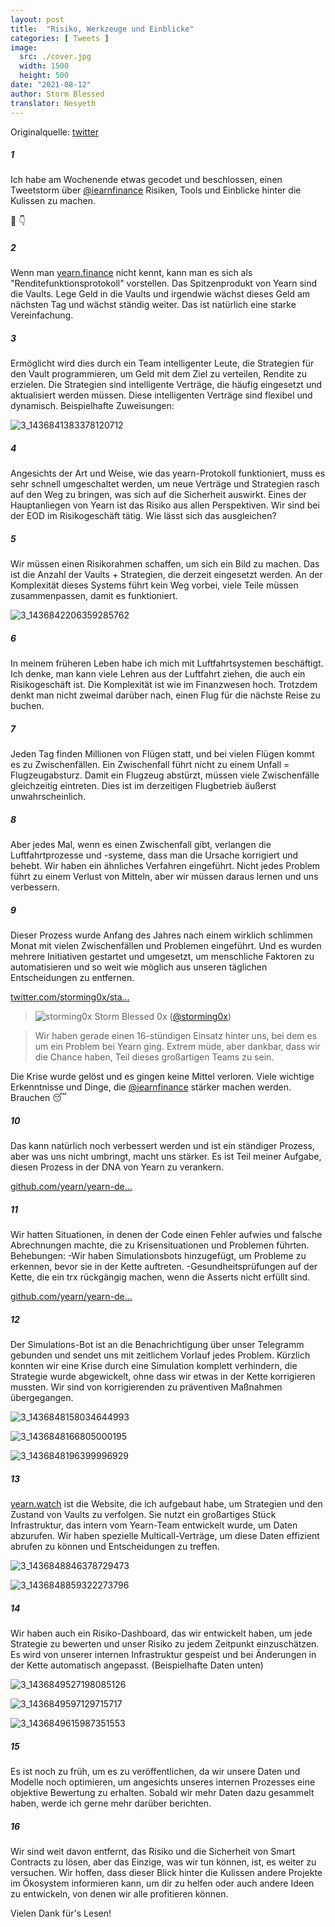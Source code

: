 ```yaml
---
layout: post
title:  "Risiko, Werkzeuge und Einblicke"
categories: [ Tweets ]
image:
  src: ./cover.jpg
  width: 1500
  height: 500
date: "2021-08-12"
author: Storm Blessed
translator: Nesyeth
---
```


Originalquelle: [twitter](https://twitter.com/storming0x/status/1436851219864059906)

##### 1
Ich habe am Wochenende etwas gecodet und beschlossen, einen Tweetstorm über [@iearnfinance](https://twitter.com/iearnfinance) Risiken, Tools und Einblicke hinter die Kulissen zu machen.

🧵 👇

##### 2
Wenn man [yearn.finance](http://yearn.finance) nicht kennt, kann man es sich als "Renditefunktionsprotokoll" vorstellen. Das Spitzenprodukt von Yearn sind die Vaults. Lege Geld in die Vaults und irgendwie wächst dieses Geld am nächsten Tag und wächst ständig weiter. Das ist natürlich eine starke Vereinfachung.

##### 3
Ermöglicht wird dies durch ein Team intelligenter Leute, die Strategien für den Vault programmieren, um Geld mit dem Ziel zu verteilen, Rendite zu erzielen. Die Strategien sind intelligente Verträge, die häufig eingesetzt und aktualisiert werden müssen. Diese intelligenten Verträge sind flexibel und dynamisch. Beispielhafte Zuweisungen:

![3_1436841383378120712](3_1436841383378120712.jpg?w=1200&h=663)

##### 4
Angesichts der Art und Weise, wie das yearn-Protokoll funktioniert, muss es sehr schnell umgeschaltet werden, um neue Verträge und Strategien rasch auf den Weg zu bringen, was sich auf die Sicherheit auswirkt. Eines der Hauptanliegen von Yearn ist das Risiko aus allen Perspektiven. Wir sind bei der EOD im Risikogeschäft tätig. Wie lässt sich das ausgleichen?

##### 5
Wir müssen einen Risikorahmen schaffen, um sich ein Bild zu machen. Das ist die Anzahl der Vaults + Strategien, die derzeit eingesetzt werden. An der Komplexität dieses Systems führt kein Weg vorbei, viele Teile müssen zusammenpassen, damit es funktioniert.

![3_1436842206359285762](3_1436842206359285762.jpg?w=398&h=117)

##### 6
In meinem früheren Leben habe ich mich mit Luftfahrtsystemen beschäftigt. Ich denke, man kann viele Lehren aus der Luftfahrt ziehen, die auch ein Risikogeschäft ist. Die Komplexität ist wie im Finanzwesen hoch. Trotzdem denkt man nicht zweimal darüber nach, einen Flug für die nächste Reise zu buchen.

##### 7
Jeden Tag finden Millionen von Flügen statt, und bei vielen Flügen kommt es zu Zwischenfällen. Ein Zwischenfall führt nicht zu einem Unfall = Flugzeugabsturz. Damit ein Flugzeug abstürzt, müssen viele Zwischenfälle gleichzeitig eintreten. Dies ist im derzeitigen Flugbetrieb äußerst unwahrscheinlich.

##### 8
Aber jedes Mal, wenn es einen Zwischenfall gibt, verlangen die Luftfahrtprozesse und -systeme, dass man die Ursache korrigiert und behebt. Wir haben ein ähnliches Verfahren eingeführt. Nicht jedes Problem führt zu einem Verlust von Mitteln, aber wir müssen daraus lernen und uns verbessern.

##### 9
Dieser Prozess wurde Anfang des Jahres nach einem wirklich schlimmen Monat mit vielen Zwischenfällen und Problemen eingeführt. Und es wurden mehrere Initiativen gestartet und umgesetzt, um menschliche Faktoren zu automatisieren und so weit wie möglich aus unseren täglichen Entscheidungen zu entfernen.

[twitter.com/storming0x/sta…](https://twitter.com/storming0x/status/1395452522840608768?s=20)

> ![storming0x](storming0x-881012267675820034.jpg?w=48&h=48)
> Storm Blessed 0x ([@storming0x](https://twitter.com/storming0x))

> Wir haben gerade einen 16-stündigen Einsatz hinter uns, bei dem es um ein Problem bei Yearn ging. Extrem müde, aber dankbar, dass wir die Chance haben, Teil dieses großartigen Teams zu sein.

Die Krise wurde gelöst und es gingen keine Mittel verloren. Viele wichtige Erkenntnisse und Dinge, die [@iearnfinance](https://twitter.com/iearnfinance) stärker machen werden. Brauchen 😴

##### 10
Das kann natürlich noch verbessert werden und ist ein ständiger Prozess, aber was uns nicht umbringt, macht uns stärker. Es ist Teil meiner Aufgabe, diesen Prozess in der DNA von Yearn zu verankern.

[github.com/yearn/yearn-de…](https://github.com/yearn/yearn-devdocs/blob/master/docs/developers/v2/EMERGENCY.md)

##### 11
Wir hatten Situationen, in denen der Code einen Fehler aufwies und falsche Abrechnungen machte, die zu Krisensituationen und Problemen führten.
Behebungen:
-Wir haben Simulationsbots hinzugefügt, um Probleme zu erkennen, bevor sie in der Kette auftreten.
-Gesundheitsprüfungen auf der Kette, die ein trx rückgängig machen, wenn die Asserts nicht erfüllt sind.

[github.com/yearn/yearn-de…](https://github.com/yearn/yearn-devdocs/blob/master/docs/developers/v2/DEPLOYMENT.md#health-checks)

##### 12
Der Simulations-Bot ist an die Benachrichtigung über unser Telegramm gebunden und sendet uns mit zeitlichem Vorlauf jedes Problem. Kürzlich konnten wir eine Krise durch eine Simulation komplett verhindern, die Strategie wurde abgewickelt, ohne dass wir etwas in der Kette korrigieren mussten. Wir sind von korrigierenden zu präventiven Maßnahmen übergegangen.

![3_1436848158034644993](3_1436848158034644993.jpg?w=652&h=780)

![3_1436848166805000195](3_1436848166805000195.jpg?w=984&h=748)

![3_1436848196399996929](3_1436848196399996929.jpg?w=1200&h=1000)

##### 13
[yearn.watch](http://yearn.watch) ist die Website, die ich aufgebaut habe, um Strategien und den Zustand von Vaults zu verfolgen. Sie nutzt ein großartiges Stück Infrastruktur, das intern vom Yearn-Team entwickelt wurde, um Daten abzurufen. Wir haben spezielle Multicall-Verträge, um diese Daten effizient abrufen zu können und Entscheidungen zu treffen.

![3_1436848846378729473](3_1436848846378729473.jpg?w=1200&h=739)

![3_1436848859322273796](3_1436848859322273796.jpg?w=1200&h=767)

##### 14
Wir haben auch ein Risiko-Dashboard, das wir entwickelt haben, um jede Strategie zu bewerten und unser Risiko zu jedem Zeitpunkt einzuschätzen. Es wird von unserer internen Infrastruktur gespeist und bei Änderungen in der Kette automatisch angepasst.
(Beispielhafte Daten unten)

![3_1436849527198085126](3_1436849527198085126.jpg?w=1200&h=498)

![3_1436849597129715717](3_1436849597129715717.jpg?w=583&h=433)

![3_1436849615987351553](3_1436849615987351553.jpg?w=719&h=314)

##### 15
Es ist noch zu früh, um es zu veröffentlichen, da wir unsere Daten und Modelle noch optimieren, um angesichts unseres internen Prozesses eine objektive Bewertung zu erhalten. Sobald wir mehr Daten dazu gesammelt haben, werde ich gerne mehr darüber berichten.

##### 16
Wir sind weit davon entfernt, das Risiko und die Sicherheit von Smart Contracts zu lösen, aber das Einzige, was wir tun können, ist, es weiter zu versuchen. Wir hoffen, dass dieser Blick hinter die Kulissen andere Projekte im Ökosystem informieren kann, um dir zu helfen oder auch andere Ideen zu entwickeln, von denen wir alle profitieren können.

Vielen Dank für's Lesen!
